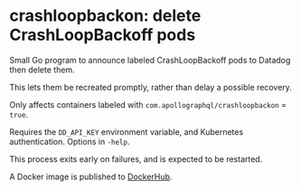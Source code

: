 # crashloopbackon: delete CrashLoopBackoff pods

Small Go program to announce labeled CrashLoopBackoff pods to Datadog then delete them.

This lets them be recreated promptly, rather than delay a possible recovery.

Only affects containers labeled with `com.apollographql/crashloopbackon` = `true`.

Requires the `DD_API_KEY` environment variable, and Kubernetes authentication. Options in `-help`.

This process exits early on failures, and is expected to be restarted.

A Docker image is published to [DockerHub](https://hub.docker.com/repository/docker/pcarrier/crashloopbackon).
